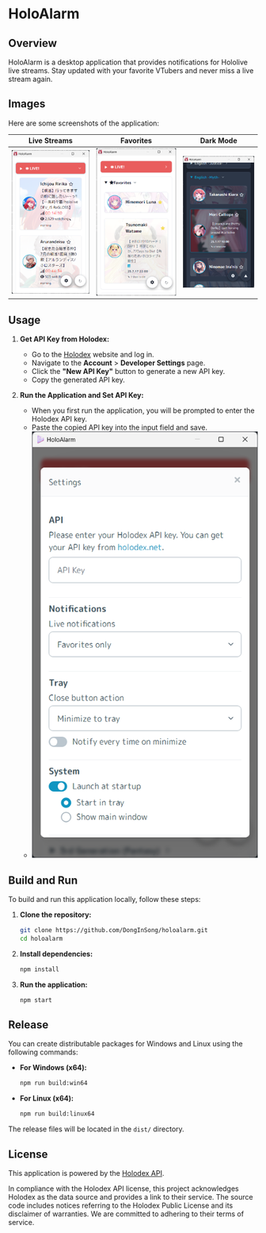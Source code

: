 ﻿# HoloAlarm

## Overview

HoloAlarm is a desktop application that provides notifications for Hololive live streams. Stay updated with your favorite VTubers and never miss a live stream again.

## Images

Here are some screenshots of the application:

**Live Streams** | **Favorites** | **Dark Mode**   
---|---|---
![Live Streams](img/sample_live.png) | ![Favorites](img/sample_fav.png) | ![Dark Mode](img/sample_darkmode.png)

## Usage

1.  **Get API Key from Holodex:**
    -   Go to the [Holodex](https://holodex.net/) website and log in.
    -   Navigate to the **Account** > **Developer Settings** page.
    -   Click the **"New API Key"** button to generate a new API key.
    -   Copy the generated API key.

2.  **Run the Application and Set API Key:**
    -   When you first run the application, you will be prompted to enter the Holodex API key.
    -   Paste the copied API key into the input field and save.
    -   ![API Key Input](img/sample_api.png)

## Build and Run

To build and run this application locally, follow these steps:

1.  **Clone the repository:**
    ```bash
    git clone https://github.com/DongInSong/holoalarm.git
    cd holoalarm
    ```

2.  **Install dependencies:**
    ```bash
    npm install
    ```

3.  **Run the application:**
    ```bash
    npm start
    ```

## Release

You can create distributable packages for Windows and Linux using the following commands:

-   **For Windows (x64):**
    ```bash
    npm run build:win64
    ```

-   **For Linux (x64):**
    ```bash
    npm run build:linux64
    ```

The release files will be located in the `dist/` directory.

## License

This application is powered by the [Holodex API](https://holodex.net/).

In compliance with the Holodex API license, this project acknowledges Holodex as the data source and provides a link to their service. The source code includes notices referring to the Holodex Public License and its disclaimer of warranties. We are committed to adhering to their terms of service.

